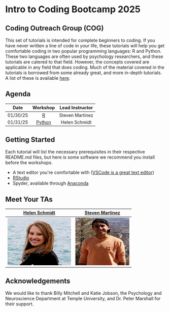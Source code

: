# Intro to Coding Bootcamp 2025
## Coding Outreach Group (COG)

This set of tutorials is intended for complete beginners to coding. If you have never written a line of code in your life, these tutorials will help you get comfortable coding in two popular programming languages: R and Python. These two languages are often used by psychology researchers, and these tutorials are catered to that field. However, the concepts covered are applicable in any field that does coding. Much of the material covered in the tutorials is borrowed from some already great, and more in-depth tutorials. A list of these is available [here](https://github.com/TU-Coding-Outreach-Group/Tutorials/blob/master/index.md).

## Agenda
| Date        | Workshop                             | Lead Instructor |
| :-----------: |:------------------------------------:| :-----------:|
| 01/30/25    | [R](https://github.com/TU-Coding-Outreach-Group/intro-to-coding-2023/tree/main/R) | Steven Martinez |
| 01/31/25    | [Python](https://github.com/TU-Coding-Outreach-Group/intro-to-coding-2023/tree/main/python) | Helen Schmidt |


## Getting Started
Each tutorial will list the necessary prerequisites in their respective README.md files, but here is some software we recommend you install before the workshops. 
- A text editor you're comfortable with ([VSCode is a great text editor](https://code.visualstudio.com/))
- [RStudio](https://www.rstudio.com/products/rstudio/download/#download)
- Spyder, available through [Anaconda](https://www.anaconda.com/products/individual#Downloads)


## Meet Your TAs

| [Helen Schmidt](https://hschmidt12.github.io/) | [Steven Martinez](https://www.adaptivememorylab.com/people#:~:text=Daemon/Familiar%3A%20Giraffe-,Steven%20Martinez,-Graduate%20Student) |
| :------------: | :----------:
| <img src="misc/images/helen-headshot.jpg"  width="200" height="150" /> | <img src="misc/images/steven-headshot.jpg"  width="170" height="150" /> |


## Acknowledgements
We would like to thank Billy Mitchell and Katie Jobson, the Psychology and Neuroscience Department at Temple University, and Dr. Peter Marshall for their support. 